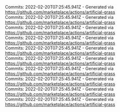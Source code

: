 Commits: 2022-02-20T07:25:45.941Z - Generated via https://github.com/marketplace/actions/artificial-grass
<br>
Commits: 2022-02-20T07:25:45.941Z - Generated via https://github.com/marketplace/actions/artificial-grass
<br>
Commits: 2022-02-20T07:25:45.941Z - Generated via https://github.com/marketplace/actions/artificial-grass
<br>
Commits: 2022-02-20T07:25:45.941Z - Generated via https://github.com/marketplace/actions/artificial-grass
<br>
Commits: 2022-02-20T07:25:45.941Z - Generated via https://github.com/marketplace/actions/artificial-grass
<br>
Commits: 2022-02-20T07:25:45.941Z - Generated via https://github.com/marketplace/actions/artificial-grass
<br>
Commits: 2022-02-20T07:25:45.941Z - Generated via https://github.com/marketplace/actions/artificial-grass
<br>
Commits: 2022-02-20T07:25:45.941Z - Generated via https://github.com/marketplace/actions/artificial-grass
<br>
Commits: 2022-02-20T07:25:45.941Z - Generated via https://github.com/marketplace/actions/artificial-grass
<br>
Commits: 2022-02-20T07:25:45.941Z - Generated via https://github.com/marketplace/actions/artificial-grass
<br>
